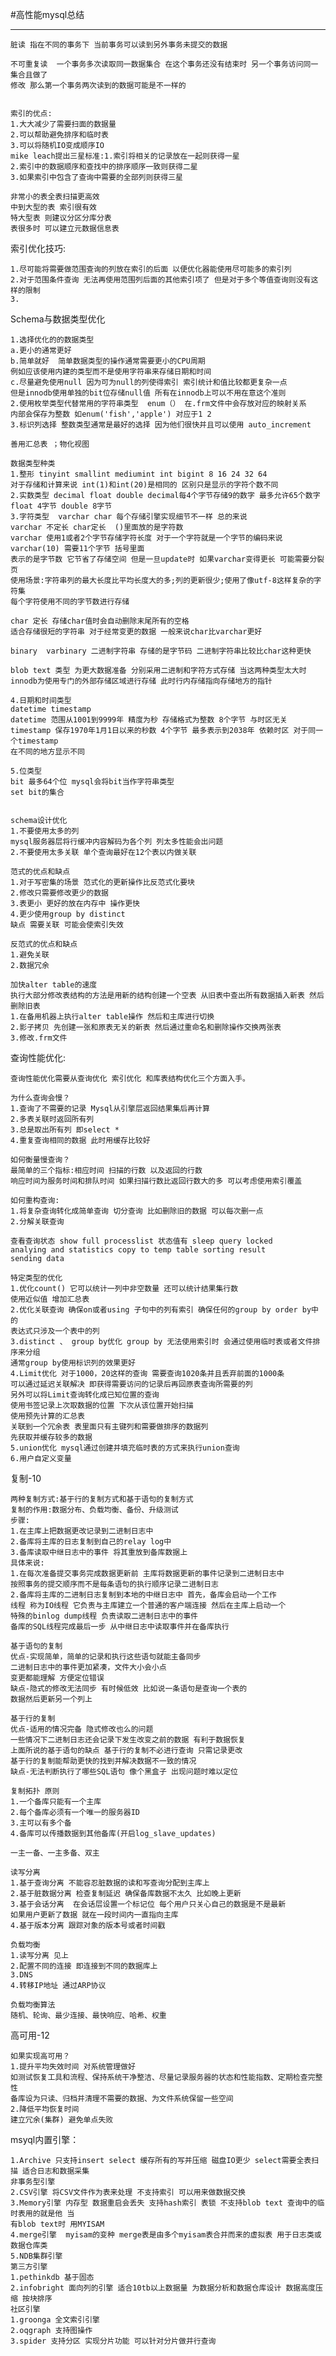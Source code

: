 #高性能mysql总结

---------------------------------------

    脏读 指在不同的事务下 当前事务可以读到另外事务未提交的数据
    
    不可重复读  一个事务多次读取同一数据集合 在这个事务还没有结束时 另一个事务访问同一集合且做了
    修改 那么第一个事务两次读到的数据可能是不一样的


    索引的优点:
    1.大大减少了需要扫面的数据量
    2.可以帮助避免排序和临时表
    3.可以将随机IO变成顺序IO　
    mike leach提出三星标准:1.索引将相关的记录放在一起则获得一星
    2.索引中的数据顺序和查找中的排序顺序一致则获得二星
    3.如果索引中包含了查询中需要的全部列则获得三星

    非常小的表全表扫描更高效
    中到大型的表 索引很有效
    特大型表 则建议分区分库分表
    表很多时 可以建立元数据信息表


索引优化技巧:

    1.尽可能将需要做范围查询的列放在索引的后面 以便优化器能使用尽可能多的索引列
    2.对于范围条件查询 无法再使用范围列后面的其他索引项了 但是对于多个等值查询则没有这样的限制
    3.
    
   




Schema与数据类型优化

    1.选择优化的的数据类型 
    a.更小的通常更好
    b.简单就好  简单数据类型的操作通常需要更小的CPU周期
    例如应该使用内建的类型而不是使用字符串来存储日期和时间
    c.尽量避免使用null 因为可为null的列使得索引 索引统计和值比较都更复杂一点
    但是innodb使用单独的bit位存储null值 所有在innodb上可以不用在意这个准则
    2.使用枚举类型代替常用的字符串类型  enum（） 在.frm文件中会存放对应的映射关系
    内部会保存为整数 如enum('fish','apple') 对应于1 2 
    3.标识列选择 整数类型通常是最好的选择 因为他们很快并且可以使用 auto_increment 

    善用汇总表 ；物化视图

    数据类型种类
    1.整形 tinyint smallint mediumint int bigint 8 16 24 32 64
    对于存储和计算来说 int(1)和int(20)是相同的 区别只是显示的字符个数不同
    2.实数类型 decimal float double decimal每4个字节存储9的数字 最多允许65个数字
    float 4字节 double 8字节
    3.字符类型  varchar char 每个存储引擎实现细节不一样 总的来说
    varchar 不定长 char定长  ()里面放的是字符数 
    varchar 使用1或者2个字节存储字符长度 对于一个字符就是一个字节的编码来说 varchar(10) 需要11个字节 括号里面
    表示的是字节数 它节省了存储空间 但是一旦update时 如果varchar变得更长 可能需要分裂页
    使用场景:字符串列的最大长度比平均长度大的多;列的更新很少;使用了像utf-8这样复杂的字符集 
    每个字符使用不同的字节数进行存储
    
    char 定长 存储char值时会自动删除末尾所有的空格 
    适合存储很短的字符串 对于经常变更的数据 一般来说char比varchar更好 
    
    binary  varbinary 二进制字符串 存储的是字节码 二进制字符串比较比char这种更快 
    
    blob text 类型 为更大数据准备 分别采用二进制和字符方式存储 当这两种类型太大时
    innodb为使用专门的外部存储区域进行存储 此时行内存储指向存储地方的指针
    
    4.日期和时间类型
    datetime timestamp 
    datetime 范围从1001到9999年 精度为秒 存储格式为整数 8个字节 与时区无关
    timestamp 保存1970年1月1日以来的秒数 4个字节 最多表示到2038年 依赖时区 对于同一个timestamp
    在不同的地方显示不同 

    5.位类型
    bit 最多64个位 mysql会将bit当作字符串类型 
    set bit的集合 


    schema设计优化
    1.不要使用太多的列 
    mysql服务器层将行缓冲内容解码为各个列 列太多性能会出问题
    2.不要使用太多关联 单个查询最好在12个表以内做关联 

    范式的优点和缺点
    1.对于写密集的场景 范式化的更新操作比反范式化要块
    2.修改只需要修改更少的数据
    3.表更小 更好的放在内存中 操作更快
    4.更少使用group by distinct 
    缺点 需要关联 可能会使索引失效
    
    反范式的优点和缺点
    1.避免关联
    2.数据冗余
    
    加快alter table的速度
    执行大部分修改表结构的方法是用新的结构创建一个空表 从旧表中查出所有数据插入新表 然后删除旧表
    1.在备用机器上执行alter table操作 然后和主库进行切换
    2.影子拷贝 先创建一张和原表无关的新表 然后通过重命名和删除操作交换两张表
    3.修改.frm文件
    
    

查询性能优化:
    
    查询性能优化需要从查询优化 索引优化 和库表结构优化三个方面入手。

    为什么查询会慢？
    1.查询了不需要的记录 Mysql从引擎层返回结果集后再计算
    2.多表关联时返回所有列
    3.总是取出所有列 即select *
    4.重复查询相同的数据 此时用缓存比较好 

    如何衡量慢查询？
    最简单的三个指标:相应时间 扫描的行数 以及返回的行数
    响应时间为服务时间和排队时间 如果扫描行数比返回行数大的多 可以考虑使用索引覆盖
    
    如何重构查询:
    1.将复杂查询转化成简单查询 切分查询 比如删除旧的数据 可以每次删一点
    2.分解关联查询
    
    查看查询状态 show full processlist 状态值有 sleep query locked 
    analying and statistics copy to temp table sorting result
    sending data 

    特定类型的优化
    1.优化count() 它可以统计一列中非空数量 还可以统计结果集行数 
    使用近似值 增加汇总表 
    2.优化关联查询 确保on或者using 子句中的列有索引 确保任何的group by order by中的
    表达式只涉及一个表中的列 
    3.distinct 、 group by优化 group by 无法使用索引时 会通过使用临时表或者文件排序来分组 
    通常group by使用标识列的效果更好
    4.Limit优化 对于1000，20这样的查询 需要查询1020条并且丢弃前面的1000条
    可以通过延迟关联解决 即获得需要访问的记录后再回原表查询所需要的列
    另外可以将Limit查询转化成已知位置的查询
    使用书签记录上次取数据的位置 下次从该位置开始扫描 
    使用预先计算的汇总表
    关联到一个冗余表 表里面只有主键列和需要做排序的数据列
    先获取并缓存较多的数据
    5.union优化 mysql通过创建并填充临时表的方式来执行union查询 
    6.用户自定义变量
    



复制-10

    两种复制方式:基于行的复制方式和基于语句的复制方式
    复制的作用:数据分布、负载均衡、备份、升级测试
    步骤:
    1.在主库上把数据更改记录到二进制日志中 
    2.备库将主库的日志复制到自己的relay log中
    3.备库读取中继日志中的事件 将其重放到备库数据上
    具体来说:
    1.在每次准备提交事务完成数据更新前 主库将数据更新的事件记录到二进制日志中  
    按照事务的提交顺序而不是每条语句的执行顺序记录二进制日志
    2.备库将主库的二进制日志复制到本地的中继日志中 首先，备库会启动一个工作
    线程 称为IO线程 它负责与主库建立一个普通的客户端连接 然后在主库上启动一个
    特殊的binlog dump线程 负责读取二进制日志中的事件
    备库的SQL线程完成最后一步 从中继日志中读取事件并在备库执行
    
    基于语句的复制 
    优点-实现简单，简单的记录和执行这些语句就能主备同步
    二进制日志中的事件更加紧凑，文件大小会小点
    变更都能理解 方便定位错误
    缺点-隐式的修改无法同步 有时候低效 比如说一条语句是查询一个表的
    数据然后更新另一个列上 
    
    基于行的复制
    优点-适用的情况完备 隐式修改也么的问题 
    一些情况下二进制日志还会记录下发生改变之前的数据 有利于数据恢复
    上面所说的基于语句的缺点 基于行的复制不必进行查询 只需记录更改
    基于行的复制能帮助更快的找到并解决数据不一致的情况
    缺点-无法判断执行了哪些SQL语句 像个黑盒子 出现问题时难以定位

    复制拓扑 原则
    1.一个备库只能有一个主库
    2.每个备库必须有一个唯一的服务器ID
    3.主可以有多个备
    4.备库可以传播数据到其他备库(开启log_slave_updates)
    
    一主一备、一主多备、双主

    读写分离
    1.基于查询分离 不能容忍脏数据的读和写查询分配到主库上 
    2.基于脏数据分离 检查复制延迟 确保备库数据不太久 比如晚上更新
    3.基于会话分离  在会话层设置一个标记位 每个用户只关心自己的数据是不是最新 
    如果用户更新了数据 就在一段时间内一直指向主库
    4.基于版本分离 跟踪对象的版本号或者时间戳 
    
    负载均衡
    1.读写分离 见上
    2.配置不同的连接 即连接到不同的数据库上
    3.DNS
    4.转移IP地址 通过ARP协议
    
    负载均衡算法
    随机、轮询、最少连接、最快响应、哈希、权重



高可用-12

    如果实现高可用？
    1.提升平均失效时间 对系统管理做好
    如测试恢复工具和流程、保持系统干净整洁、尽量记录服务器的状态和性能指数、定期检查完整性
    备库设为只读、归档并清理不需要的数据、为文件系统保留一些空间
    2.降低平均恢复时间
    建立冗余(集群) 避免单点失败


msyql内置引擎：

    1.Archive 只支持insert select 缓存所有的写并压缩 磁盘IO更少 select需要全表扫描 适合日志和数据采集
    非事务型引擎
    2.CSV引擎 将CSV文件作为表来处理 不支持索引 可以用来做数据交换
    3.Memory引擎 内存型 数据重启会丢失 支持hash索引 表锁 不支持blob text 查询中的临时表用的就是他 当
    有blob text时 用MYISAM
    4.merge引擎  myisam的变种 merge表是由多个myisam表合并而来的虚拟表 用于日志类或数据仓库类
    5.NDB集群引擎
    第三方引擎
    1.pethinkdb 基于固态
    2.infobright 面向列的引擎 适合10tb以上数据量 为数据分析和数据仓库设计 数据高度压缩 按块排序
    社区引擎
    1.groonga 全文索引引擎
    2.oqgraph 支持图操作
    3.spider 支持分区 实现分片功能 可以针对分片做并行查询    
    
    
    
    